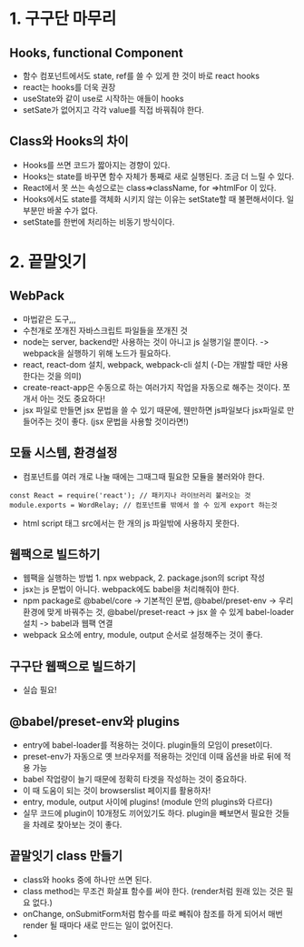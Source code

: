 # 1. 구구단 마무리

## Hooks, functional Component
- 함수 컴포넌트에서도 state, ref를 쓸 수 있게 한 것이 바로 react hooks
- react는 hooks를 더욱 권장
- useState와 같이 use로 시작하는 애들이 hooks
- setSate가 없어지고 각각 value를 직접 바꿔줘야 한다.

## Class와 Hooks의 차이 
- Hooks를 쓰면 코드가 짧아지는 경향이 있다.
- Hooks는 state를 바꾸면 함수 자체가 통째로 새로 실행된다. 조금 더 느릴 수 있다.
- React에서 못 쓰는 속성으로는 class=>className, for =>htmlFor 이 있다.
- Hooks에서도 state를 객체화 시키지 않는 이유는 setState할 때 불편해서이다. 일부분만 바꿀 수가 없다.
- setState를 한번에 처리하는 비동기 방식이다.

# 2. 끝말잇기

## WebPack
- 마법같은 도구,,,
- 수천개로 쪼개진 자바스크립트 파일들을 쪼개진 것
- node는 server, backend만 사용하는 것이 아니고 js 실행기일 뿐이다. -> webpack을 실행하기 위해 노드가 필요하다.
- react, react-dom 설치, webpack, webpack-cli 설치 (-D는 개발할 때만 사용한다는 것을 의미)
- create-react-app은 수동으로 하는 여러가지 작업을 자동으로 해주는 것이다. 쪼개서 아는 것도 중요하다!
- jsx 파일로 만들면 jsx 문법을 쓸 수 있기 때문에, 웬만하면 js파일보다 jsx파일로 만들어주는 것이 좋다. (jsx 문법을 사용할 것이라면!)

## 모듈 시스템, 환경설정
- 컴포넌트를 여러 개로 나눌 때에는 그때그때 필요한 모듈을 불러와야 한다.
```
const React = require('react'); // 패키지나 라이브러리 불러오는 것
module.exports = WordRelay; // 컴포넌트를 밖에서 쓸 수 있게 export 하는것
```
- html script 태그 src에서는 한 개의 js 파일밖에 사용하지 못한다.

## 웹팩으로 빌드하기
- 웹팩을 실행하는 방법 1. npx webpack, 2. package.json의 script 작성
- jsx는 js 문법이 아니다. webpack에도 babel을 처리해줘야 한다.
- npm package로 @babel/core -> 기본적인 문법, 
@babel/preset-env -> 우리 환경에 맞게 바꿔주는 것, @babel/preset-react -> jsx 쓸 수 있게
babel-loader 설치 -> babel과 웹팩 연결
- webpack 요소에 entry, module, output 순서로 설정해주는 것이 좋다.

## 구구단 웹팩으로 빌드하기
- 실습 필요!


## @babel/preset-env와 plugins
- entry에 babel-loader를 적용하는 것이다. plugin들의 모임이 preset이다.
- preset-env가 자동으로 옛 브라우저를 적용하는 것인데 이때 옵션을 바로 뒤에 적용 가능
- babel 작업량이 늘기 때문에 정확히 타겟을 작성하는 것이 중요하다.
- 이 때 도움이 되는 것이 browserslist 페이지를 활용하자!
- entry, module, output 사이에 plugins! (module 안의 plugins와 다르다)
- 실무 코드에 plugin이 10개정도 끼어있기도 하다. plugin을 빼보면서 필요한
것들을 차례로 찾아보는 것이 좋다.

## 끝말잇기 class 만들기
- class와 hooks 중에 하나만 쓰면 된다.
- class method는 무조건 화살표 함수를 써야 한다. (render처럼 원래 있는 것은 필요 없다.)
- onChange, onSubmitForm처럼 함수를 따로 빼줘야 참조를 하게 되어서 매번 render 될 때마다
새로 만드는 일이 없어진다.
- 